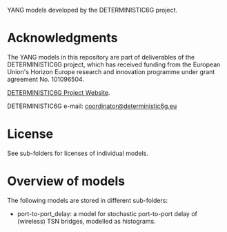 YANG models developed by the DETERMINISTIC6G project.

# Acknowledgments

The YANG models in this repository are part of deliverables of the DETERMINISTIC6G project, which has received funding from the European Union's Horizon Europe research and innovation programme under grant agreement No. 101096504.

[DETERMINISTIC6G Project Website](https://deterministic6g.eu/).

DETERMINISTIC6G e-mail: coordinator@deterministic6g.eu

# License

See sub-folders for licenses of individual models.

# Overview of models

The following models are stored in different sub-folders:

* port-to-port_delay: a model for stochastic port-to-port delay of (wireless) TSN bridges, modelled as histograms.